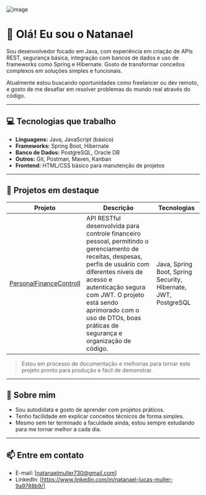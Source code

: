 ![image](https://github.com/user-attachments/assets/cbb8ac3b-b83c-473a-b0a9-3fdd050c6268)


# 👋 Olá! Eu sou o Natanael

Sou desenvolvedor focado em Java, com experiência em criação de APIs REST, segurança básica, integração com bancos de dados e uso de frameworks como Spring e Hibernate. Gosto de transformar conceitos complexos em soluções simples e funcionais.

Atualmente estou buscando oportunidades como freelancer ou dev remoto, e gosto de me desafiar em resolver problemas do mundo real através do código.

---

## 💻 Tecnologias que trabalho

- **Linguagens:** Java, JavaScript (básico)
- **Frameworks:** Spring Boot, Hibernate
- **Banco de Dados:** PostgreSQL, Oracle DB
- **Outros:** Git, Postman, Maven, Kanban
- **Frontend:** HTML/CSS básico para manutenção de projetos

---

## 🚀 Projetos em destaque

| Projeto | Descrição | Tecnologias |
|--------|-----------|-------------|
| [PersonalFinanceControll](https://github.com/Natanael730i/PersonalFinanceControll) | API RESTful desenvolvida para controle financeiro pessoal, permitindo o gerenciamento de receitas, despesas, perfis de usuário com diferentes níveis de acesso e autenticação segura com JWT. O projeto está sendo aprimorado com o uso de DTOs, boas práticas de segurança e organização de código. | Java, Spring Boot, Spring Security, Hibernate, JWT, PostgreSQL  |

> Estou em processo de documentação e melhorias para tornar este projeto pronto para produção e fácil de demonstrar.

---

## 🧠 Sobre mim

- Sou autodidata e gosto de aprender com projetos práticos.
- Tenho facilidade em explicar conceitos técnicos de forma simples.
- Mesmo sem ter terminado a faculdade ainda, estou sempre estudando para me tornar melhor a cada dia.

---

## 📫 Entre em contato

- E-mail: [natanaelmuller730@gmail.com]
- LinkedIn: [https://www.linkedin.com/in/natanael-lucas-muller-9a9788b9/]
